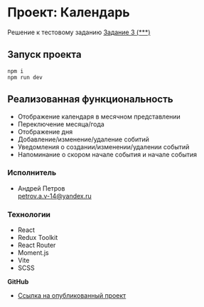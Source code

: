 # Проект: Календарь
Решение к тестовому заданию [Задание 3 (***)](https://github.com/GPB-COS/test-work-react/tree/master/test%203)

## Запуск проекта 
```
npm i
npm run dev
```

## Реализованная функциональность
+ Отображение календаря в месячном представлении
+ Переключение месяца/года
+ Отображение дня
+ Добавление/изменение/удаление собитий
+ Уведомления о создании/изменении/удалении событий
+ Напоминание о скором начале события и начале события

### Исполнитель

+ Андрей Петров  
  <petrov.a.v-14@yandex.ru>

### Технологии

+ React
+ Redux Toolkit
+ React Router
+ Moment.js
+ Vite
+ SCSS

**GitHub**

+ [Ссылка на опубликованный проект]()

